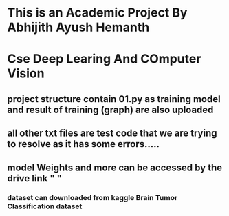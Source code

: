 # This is an Academic Project By Abhijith  Ayush  Hemanth
# Cse Deep Learing And COmputer Vision 
## project structure contain 01.py as training model and result of training (graph) are also uploaded 
## all other txt files are test code that we are trying to resolve as it has some errors.....
## model Weights and more can be accessed by the drive link " "
### dataset can downloaded from kaggle Brain Tumor Classification dataset
